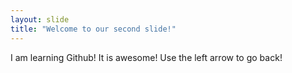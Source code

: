 ```yaml
---
layout: slide
title: "Welcome to our second slide!"
---
```

I am learning Github! It is awesome!
Use the left arrow to go back!
